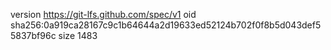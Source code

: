 version https://git-lfs.github.com/spec/v1
oid sha256:0a919ca28167c9c1b64644a2d19633ed52124b702f0f8b5d043def55837bf96c
size 1483
